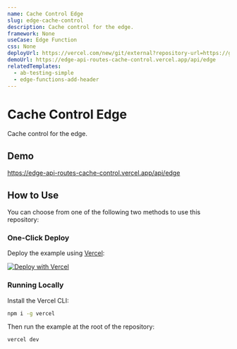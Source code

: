 ```yaml
---
name: Cache Control Edge
slug: edge-cache-control
description: Cache control for the edge.
framework: None
useCase: Edge Function
css: None
deployUrl: https://vercel.com/new/git/external?repository-url=https://github.com/khulnasoft/examples/tree/main/edge-functions/cache-control&project-name=edge-cache-control&repository-name=edge-cache-control
demoUrl: https://edge-api-routes-cache-control.vercel.app/api/edge
relatedTemplates:
  - ab-testing-simple
  - edge-functions-add-header
---
```


# Cache Control Edge

Cache control for the edge.

## Demo

https://edge-api-routes-cache-control.vercel.app/api/edge

## How to Use

You can choose from one of the following two methods to use this repository:

### One-Click Deploy

Deploy the example using [Vercel](https://vercel.com?utm_source=github&utm_medium=readme&utm_campaign=vercel-examples):

[![Deploy with Vercel](https://vercel.com/button)](https://vercel.com/new/git/external?repository-url=https://github.com/khulnasoft/examples/tree/main/edge-functions/cache-control&project-name=edge-cache-control&repository-name=edge-cache-control)

### Running Locally

Install the Vercel CLI:

```bash
npm i -g vercel
```

Then run the example at the root of the repository:

```bash
vercel dev
```
